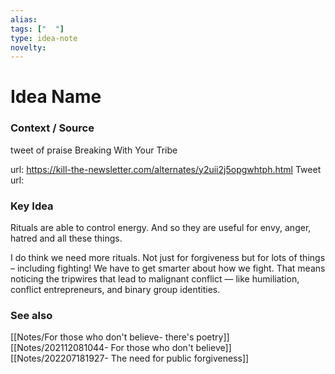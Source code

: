 ```yaml
---
alias: 
tags: ["  "]
type: idea-note
novelty: 
---
```

# Idea Name

### Context / Source
tweet of praise
Breaking With Your Tribe

url: https://kill-the-newsletter.com/alternates/y2uii2j5opgwhtph.html
Tweet url: 

### Key Idea

Rituals are able to control energy. And so they are useful for envy, anger, hatred and all these things.

I do think we need more rituals. Not just for forgiveness but for lots of things – including fighting! We have to get smarter about how we fight. That means noticing the tripwires that lead to malignant conflict — like humiliation, conflict entrepreneurs, and binary group identities.


### See also
[[Notes/For those who don't believe- there's poetry]]
[[Notes/202112081044- For those who don't believe]]
[[Notes/202207181927- The need for public forgiveness]]